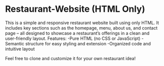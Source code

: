 # Restaurant-Website (HTML Only)
This is a simple and responsive restaurant website built using only HTML. It includes key sections such as the homepage, menu, about us, and contact page – all designed to showcase a restaurant’s offerings in a clean and user-friendly layout.
Features:
-Pure HTML (no CSS or JavaScript)
-Semantic structure for easy styling and extension
-Organized code and intuitive layout

 Feel free to clone and customize it for your own restaurant idea!
